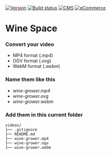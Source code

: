 [![Version](https://img.shields.io/badge/version-1.0-green.svg)](https://img.shields.io/badge/version-1.1-green.svg) [![Build status](https://img.shields.io/badge/build-passing-green.svg)](https://img.shields.io/badge/build-passing-green.svg) [![CMS](https://img.shields.io/badge/CMS-WordPress-lightgrey.svg)](https://img.shields.io/badge/CMS-WordPress-lightgrey.svg) [![eCommerce](https://img.shields.io/badge/E%20Commerce%20solution-WooCommerce-lightgrey.svg)](https://img.shields.io/badge/E%20Commerce%20solution-WooCommerce-lightgrey.svg)

# Wine Space

### Convert your video

- MP4 format (*.mp4*)
- OGV format (*.ovg*)
- WebM format (*.webm*)

### Name them like this

- *wine-grower.mp4*
- *wine-grower.ovg*
- *wine-grower.webm*

### Add them in this current folder

```
videos/
├── .gitignore
├── README.md
├── wine-grower.mp4
├── wine-grower.ogv
├── wine-grower.webm
```